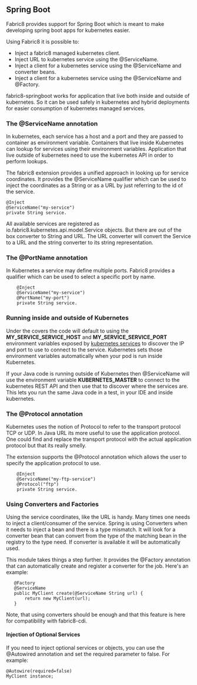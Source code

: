 ## Spring Boot

Fabric8 provides support for Spring Boot which is meant to make developing spring boot apps for kubernetes easier.

Using Fabric8 it is possible to:

* Inject a fabric8 managed kubernetes client.
* Inject URL to kubernetes service using the @ServiceName.
* Inject a client for a kubernetes service using the @ServiceName and converter beans.
* Inject a client for a kubernetes service using the @ServiceName and @Factory.

fabric8-springboot works for application that live both inside and outside of kubernetes. So it can be used safely in kubernetes and hybrid deployments for easier consumption of kubernetes managed services.

### The @ServiceName annotation
In kubernetes, each service has a host and a port and they are passed to container as environment variable. Containers that live inside Kubernetes
can lookup for services using their environment variables. Application that live outside of kubernetes need to use the kubernetes API in order to perform lookups.

The fabric8 extension provides a unified approach in looking up for service coordinates. It provides the @ServiceName qualifier which can be used to inject the coordinates as a String or as a URL by just referring to the id of the service.

    @Inject
    @ServiceName("my-service")
    private String service.


All available services are registered as io.fabric8.kubernetes.api.model.Service objects. But there are out of the box converter to String and URL.
The URL converter will convert the Service to a URL and the string converter to its string representation.

### The @PortName annotation
In Kubernetes a service may define multiple ports. Fabric8 provides a qualifier which can be used to select a specific port by name.

        @Inject
        @ServiceName("my-service")
        @PortName("my-port")
        private String service.


### Running inside and outside of Kubernetes
Under the covers the code will default to using the **MY_SERVICE_SERVICE_HOST** and **MY_SERVICE_SERVICE_PORT** environment variables exposed by [kubernetes services](services.html) to discover the IP and port to use to connect to the service. Kubernetes sets those environment variables automatically when your pod is run inside Kubernetes.

If your Java code is running outside of Kubernetes then @ServiceName will use the environment variable **KUBERNETES_MASTER** to connect to the kubernetes REST API and then use that to discover where the services are. This lets you run the same Java code in a test, in your IDE and inside kubernetes.

### The @Protocol annotation
Kubernetes uses the notion of Protocol to refer to the transport protocol TCP or UDP. In Java URL its more useful to use the application protocol.
One could find and replace the transport protocol with the actual application protocol but that its really smelly.

The extension supports the @Protocol annotation which allows the user to specify the application protocol to use.

        @Inject
        @ServiceName("my-ftp-service")
        @Protocol("ftp")
        private String service.

### Using Converters and Factories
Using the service coordinates, like the URL is handy. Many times one needs to inject a client/consumer of the service.
Spring is using Converters when it needs to inject a bean and there is a type mismatch. It will look for a converter bean
that can convert from the type of the matching bean in the registry to the type need. If converter is available it will be automatically used.

This module takes things a step further. It provides the @Factory annotation that can automatically create and register a converter for the job.
Here's an example:
   
       @Factory
       @ServiceName
       public MyClient create(@ServiceName String url) {
           return new MyClient(url);
       }

Note, that using converters should be enough and that this feature is here for compatibility with fabric8-cdi.

#### Injection of Optional Services

If you need to inject optional services or objects, you can use the @Autowired annotation and set the required parameter to false. For example:

    @Autowire(required=false)
    MyClient instance;

